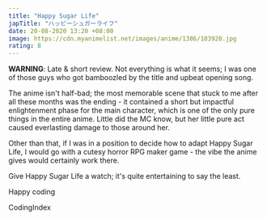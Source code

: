 ```yaml
---
title: "Happy Sugar Life"
japTitle: "ハッピーシュガーライフ"
date: 20-08-2020 13:20 +08:00
image: https://cdn.myanimelist.net/images/anime/1386/103920.jpg
rating: 8
---
```


**WARNING**: Late & short review. Not everything is what it seems; I was one of those guys who got bamboozled by the title and upbeat opening song.

The anime isn't half-bad; the most memorable scene that stuck to me after all these months was the ending - it contained a short but impactful enlightenment phase for the main character, which is one of the only pure things in the entire anime. Little did the MC know, but her little pure act caused everlasting damage to those around her.

Other than that, if I was in a position to decide how to adapt Happy Sugar Life, I would go with a cutesy horror RPG maker game - the vibe the anime gives would certainly work there.

Give Happy Sugar Life a watch; it's quite entertaining to say the least.

Happy coding

CodingIndex
